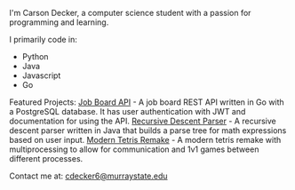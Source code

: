 I'm Carson Decker, a computer science student with a passion for programming and learning.

I primarily code in:
- Python
- Java
- Javascript
- Go

Featured Projects:
[Job Board API](https://github.com/carsondecker/JobFinder) - A job board REST API written in Go with a PostgreSQL database. It has user authentication with JWT and documentation for using the API.
[Recursive Descent Parser](https://github.com/carsondecker/java-ll1-parser) - A recursive descent parser written in Java that builds a parse tree for math expressions based on user input.
[Modern Tetris Remake](https://github.com/carsondecker/tetris-remake-python) - A modern tetris remake with multiprocessing to allow for communication and 1v1 games between different processes.

Contact me at: cdecker6@murraystate.edu
